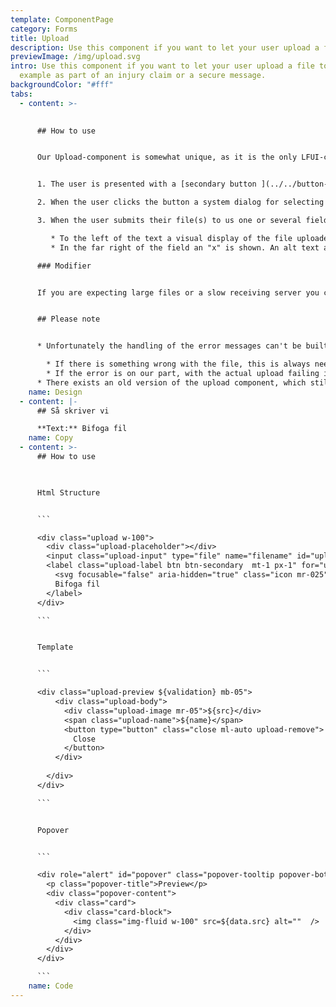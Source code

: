 ```yaml
---
template: ComponentPage
category: Forms
title: Upload
description: Use this component if you want to let your user upload a file to us.
previewImage: /img/upload.svg
intro: Use this component if you want to let your user upload a file to us, for
  example as part of an injury claim or a secure message.
backgroundColor: "#fff"
tabs:
  - content: >-
      

      ## How to use


      Our Upload-component is somewhat unique, as it is the only LFUI-component where parts of it don't appear until the user has taken action. The user flow when using the Upload-component is:


      1. The user is presented with a [secondary button ](../../button-and-links/secondary-button/)with an attachment icon and the copy "Bifoga fil".

      2. When the user clicks the button a system dialog for selecting a file appears. If the user wants (and knows how to) they can select several files by default (if needed, ask your developer to disable the multiple-select).

      3. When the user submits their file(s) to us one or several fields appear above the button. The file name is presented in the main field and cannot be edited. The basic styling follows the look of other form items, but adds two additional details:

         * To the left of the text a visual display of the file uploaded is displayed. In its default look a small preview of the image is shown (without consideration of image dimensions). If the file is either a pdf or word-document a corresponding icon is shown. If the file type is neither an image nor pdf/word a grey box appears.
         * In the far right of the field an "x" is shown. An alt text appears on hover informing the user that a click will remove the file. 

      ### Modifier


      If you are expecting large files or a slow receiving server you can add a loading state during the upload phase. The upload state fills the filename-field from left to right with a colour change from our "unvalidated" to our "validated and ok"-colours.


      ## Please note


      * Unfortunately the handling of the error messages can't be built technically as we would prefer, which means that if the user needs to change a file which has an error they need to remove it and try to upload it again - rather than clicking the filename and getting the system dialog that way. This should be made clear in the copy of the error message.

        * If there is something wrong with the file, this is always needed.
        * If the error is on our part, with the actual upload failing it depends on the implementation if the user needs to remove and re-add the file or if they can just try to submit it again. Work with your developers and copy to find the right error messages to display for your specific case.
      * There exists an old version of the upload component, which still is available in EPI-forms. New forms should use the pattern described on this page, but for reference here is an image of the old version: ![Image of older version of file upload still available in EPI](/img/old-file-upload.png "Image of older version of file upload still available in EPI")
    name: Design
  - content: |-
      ## Så skriver vi

      **Text:** Bifoga fil
    name: Copy
  - content: >-
      ## How to use

       

      Html Structure


      ```

      <div class="upload w-100">
        <div class="upload-placeholder"></div>
        <input class="upload-input" type="file" name="filename" id="upload">
        <label class="upload-label btn btn-secondary  mt-1 px-1" for="upload">
          <svg focusable="false" aria-hidden="true" class="icon mr-025" width="20" height="20"><use xlink:href="#icon-attach-20"></use></svg>
          Bifoga fil
        </label>
      </div>

      ```


      Template


      ```

      <div class="upload-preview ${validation} mb-05">
          <div class="upload-body">
            <div class="upload-image mr-05">${src}</div>
            <span class="upload-name">${name}</span>
            <button type="button" class="close ml-auto upload-remove">
              Close
            </button>
          </div>
           
        </div>
      </div>

      ```


      Popover


      ```

      <div role="alert" id="popover" class="popover-tooltip popover-bottom popover-attach">
        <p class="popover-title">Preview</p>
        <div class="popover-content">
          <div class="card">
            <div class="card-block">
              <img class="img-fluid w-100" src=${data.src} alt=""  />
            </div>
          </div>
        </div>
      </div>

      ```
    name: Code
---
```

